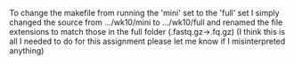 To change the makefile from running the 'mini' set to the 'full' set I simply changed the source from .../wk10/mini to .../wk10/full and renamed the file extensions to match those in the full folder (.fastq.gz->.fq.gz)
(I think this is all I needed to do for this assignment please let me know if I misinterpreted anything)
